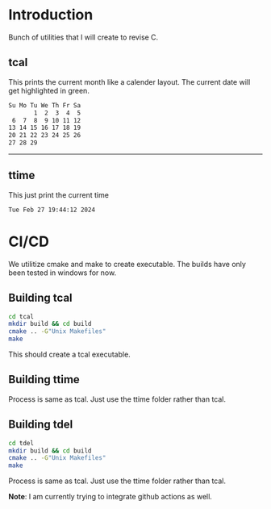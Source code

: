 # Introduction

Bunch of utilities that I will create to revise C. 

## tcal

This prints the current month like a calender layout. The current date will get highlighted in green.

```bash
Su Mo Tu We Th Fr Sa
       1  2  3  4  5
 6  7  8  9 10 11 12
13 14 15 16 17 18 19
20 21 22 23 24 25 26
27 28 29 
```
---
## ttime

This just print the current time

`Tue Feb 27 19:44:12 2024`


# CI/CD

We utilitize cmake and make to create executable. The builds have only been tested in windows for now. 

## Building tcal

```bash
cd tcal
mkdir build && cd build
cmake .. -G"Unix Makefiles"
make
```

This should create a tcal executable. 

## Building ttime

Process is same as tcal. Just use the ttime folder rather than tcal.

## Building tdel

```bash
cd tdel
mkdir build && cd build
cmake .. -G"Unix Makefiles"
make
```
Process is same as tcal. Just use the ttime folder rather than tcal.

**Note**: I am currently trying to integrate github actions as well.
